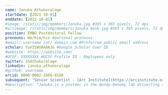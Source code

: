 ```yaml
---
name: Januka Athukoralage
startdate: [2021-10-01]
enddate: [2022-10-01]
#image: /static/img/members/Januka.jpg #365 x 365 pixels, 72 dpi
#altimage: /static/img/members/Januka mask.jpg #365 x 365 pixels, 72 dpi
position: EMBO Postdoctoral Fellow
pronouns: He/him/his #personal pronouns
#email: username (at) domain.com #Preferred public email address
scholar: YuVZtWUAAAAJ& #Google Scholar User ID
#website: https://website.com/
#UCSF: XXXXXXXX #UCSF Profile ID - Employees only
twitter: JSAthukoralage
linkedin: januka-athukoralage
#github: username
orcid: 0000-0002-1666-0180
subsequent: "Senior Scientist - [Arc Institute](https://arcinstitute.org/) @ Palo Alto, CA"
#description: "Januka is a postdoc in the Bondy-Denomy lab dissecting the immune biology of Acinetobacter baumannii using Cas3 technology, although his one true love remains Sulfolobus solfataricus. Januka hails from tropical Sri Lanka, he grew up in the suburbs of London and considers himself equally Scottish since he obtained both his undergraduate and PhD degree from the University of St Andrews in the cold north. Consequently, you’ll see him skipping merrily about when it’s dark and cold in San Francisco. Januka completed his PhD under the supervision of [Prof. Malcolm White](https://risweb.st-andrews.ac.uk/portal/en/persons/malcolm-white(7d4c564b-948c-4c1f-ae76-50e5da2ced93).html), focusing on type III CRISPR-Cas systems and cyclic nucleotide signaling and discovered a new class of enzyme called ring nucleases. In his free time, he likes to re-watch old sci-fi movies, discover new independent films, catch up with friends, drink tea while mulling over whether Alan Hollinghurst or Hanya Yanagihara is the better author, and take care of his tropical fish."
---
```

